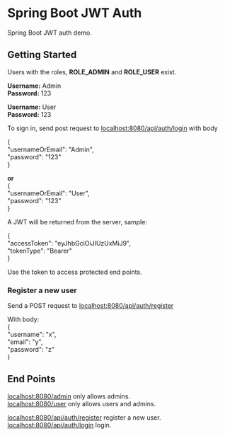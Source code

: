 ﻿# Spring Boot JWT Auth

Spring Boot JWT auth demo.  

## Getting Started  

Users with the roles, **ROLE_ADMIN** and **ROLE_USER** exist.   

**Username:** Admin  
**Password:** 123  

**Username:** User  
**Password:** 123  


To sign in, send post request to [localhost:8080/api/auth/login](localhost:8080/api/auth/login) with body  

{  
	"usernameOrEmail": "Admin",  
	"password": "123"  
}  

**or**  
{  
	"usernameOrEmail": "User",  
	"password": "123"  
}  

A JWT will be returned from the server, sample:  

{  
    "accessToken": "eyJhbGciOiJIUzUxMiJ9",  
    "tokenType": "Bearer"  
}  

Use the token to access protected end points.  

### Register a new user    
Send a POST request to [localhost:8080/api/auth/register](localhost:8080/api/auth/register)   

With body:  
{  
	"username": "x",  
	"email": "y",  
	"password": "z"  
}  

## End Points  
[localhost:8080/admin](localhost:8080/admin) only allows admins.  
[localhost:8080/user](localhost:8080/user) only allows users and admins.  

[localhost:8080/api/auth/register](localhost:8080/api/auth/register) register a new user.  
[localhost:8080/api/auth/login](localhost:8080/api/auth/login) login.  
